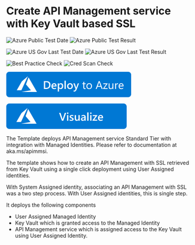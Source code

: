 # Create API Management service with Key Vault based SSL

![Azure Public Test Date](https://azurequickstartsservice.blob.core.windows.net/badges/quickstarts/microsoft.apimanagement/101-api-management-key-vault-create/PublicLastTestDate.svg)
![Azure Public Test Result](https://azurequickstartsservice.blob.core.windows.net/badges/quickstarts/microsoft.apimanagement/101-api-management-key-vault-create/PublicDeployment.svg)

![Azure US Gov Last Test Date](https://azurequickstartsservice.blob.core.windows.net/badges/quickstarts/microsoft.apimanagement/101-api-management-key-vault-create/FairfaxLastTestDate.svg)
![Azure US Gov Last Test Result](https://azurequickstartsservice.blob.core.windows.net/badges/quickstarts/microsoft.apimanagement/101-api-management-key-vault-create/FairfaxDeployment.svg)

![Best Practice Check](https://azurequickstartsservice.blob.core.windows.net/badges/quickstarts/microsoft.apimanagement/101-api-management-key-vault-create/BestPracticeResult.svg)
![Cred Scan Check](https://azurequickstartsservice.blob.core.windows.net/badges/quickstarts/microsoft.apimanagement/101-api-management-key-vault-create/CredScanResult.svg)

[![Deploy To Azure](https://raw.githubusercontent.com/Azure/azure-quickstart-templates/master/1-CONTRIBUTION-GUIDE/images/deploytoazure.svg?sanitize=true)](https://portal.azure.com/#create/Microsoft.Template/uri/https%3A%2F%2Fraw.githubusercontent.com%2FAzure%2Fazure-quickstart-templates%2Fmaster%2Fquickstarts%2Fmicrosoft.apimanagement%2F101-api-management-key-vault-create%2Fazuredeploy.json)

[![Visualize](https://raw.githubusercontent.com/Azure/azure-quickstart-templates/master/1-CONTRIBUTION-GUIDE/images/visualizebutton.svg?sanitize=true)](http://armviz.io/#/?load=https%3A%2F%2Fraw.githubusercontent.com%2FAzure%2Fazure-quickstart-templates%2Fmaster%2Fquickstarts%2Fmicrosoft.apimanagement%2F101-api-management-key-vault-create%2Fazuredeploy.json)

The Template deploys API Management service Standard Tier with integration with Managed Identities. Please refer to documentation at aka.ms/apimmsi.

The template shows how to create an API Management with SSL retrieved from Key Vault using a single click deployment using User Assigned identities.

With System Assigned identity, associating an API Management with SSL was a two step process. With User Assigned identities, this is single step.

It deploys the following components
- User Assigned Managed Identity
- Key Vault which is granted access to the Managed Identity
- API Management service which is assigned access to the Key Vault using User Assigned Identity.
